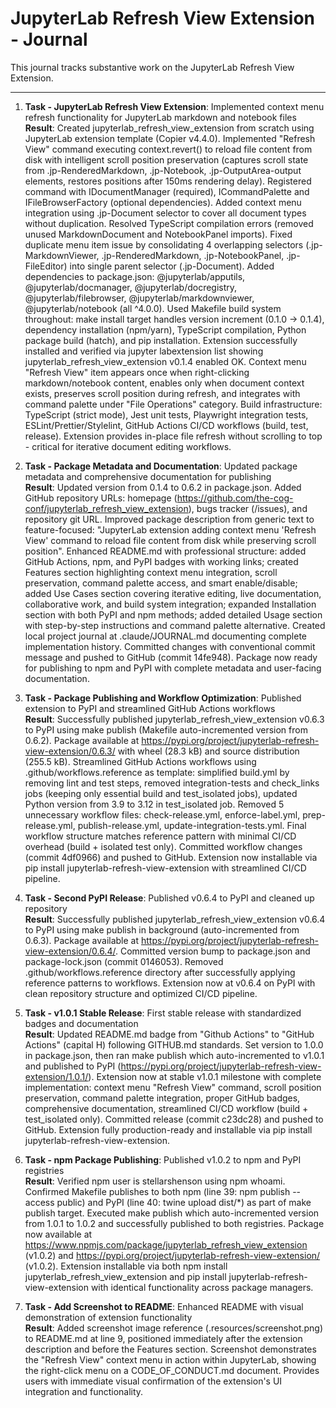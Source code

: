 # JupyterLab Refresh View Extension - Journal

This journal tracks substantive work on the JupyterLab Refresh View Extension.

---

1. **Task - JupyterLab Refresh View Extension**: Implemented context menu refresh functionality for JupyterLab markdown and notebook files<br>
    **Result**: Created jupyterlab_refresh_view_extension from scratch using JupyterLab extension template (Copier v4.4.0). Implemented "Refresh View" command executing context.revert() to reload file content from disk with intelligent scroll position preservation (captures scroll state from .jp-RenderedMarkdown, .jp-Notebook, .jp-OutputArea-output elements, restores positions after 150ms rendering delay). Registered command with IDocumentManager (required), ICommandPalette and IFileBrowserFactory (optional dependencies). Added context menu integration using .jp-Document selector to cover all document types without duplication. Resolved TypeScript compilation errors (removed unused MarkdownDocument and NotebookPanel imports). Fixed duplicate menu item issue by consolidating 4 overlapping selectors (.jp-MarkdownViewer, .jp-RenderedMarkdown, .jp-NotebookPanel, .jp-FileEditor) into single parent selector (.jp-Document). Added dependencies to package.json: @jupyterlab/apputils, @jupyterlab/docmanager, @jupyterlab/docregistry, @jupyterlab/filebrowser, @jupyterlab/markdownviewer, @jupyterlab/notebook (all ^4.0.0). Used Makefile build system throughout: make install target handles version increment (0.1.0 -> 0.1.4), dependency installation (npm/yarn), TypeScript compilation, Python package build (hatch), and pip installation. Extension successfully installed and verified via jupyter labextension list showing jupyterlab_refresh_view_extension v0.1.4 enabled OK. Context menu "Refresh View" item appears once when right-clicking markdown/notebook content, enables only when document context exists, preserves scroll position during refresh, and integrates with command palette under "File Operations" category. Build infrastructure: TypeScript (strict mode), Jest unit tests, Playwright integration tests, ESLint/Prettier/Stylelint, GitHub Actions CI/CD workflows (build, test, release). Extension provides in-place file refresh without scrolling to top - critical for iterative document editing workflows.

2. **Task - Package Metadata and Documentation**: Updated package metadata and comprehensive documentation for publishing<br>
    **Result**: Updated version from 0.1.4 to 0.6.2 in package.json. Added GitHub repository URLs: homepage (https://github.com/the-cog-conf/jupyterlab_refresh_view_extension), bugs tracker (/issues), and repository git URL. Improved package description from generic text to feature-focused: "JupyterLab extension adding context menu 'Refresh View' command to reload file content from disk while preserving scroll position". Enhanced README.md with professional structure: added GitHub Actions, npm, and PyPI badges with working links; created Features section highlighting context menu integration, scroll preservation, command palette access, and smart enable/disable; added Use Cases section covering iterative editing, live documentation, collaborative work, and build system integration; expanded Installation section with both PyPI and npm methods; added detailed Usage section with step-by-step instructions and command palette alternative. Created local project journal at .claude/JOURNAL.md documenting complete implementation history. Committed changes with conventional commit message and pushed to GitHub (commit 14fe948). Package now ready for publishing to npm and PyPI with complete metadata and user-facing documentation.

3. **Task - Package Publishing and Workflow Optimization**: Published extension to PyPI and streamlined GitHub Actions workflows<br>
    **Result**: Successfully published jupyterlab_refresh_view_extension v0.6.3 to PyPI using make publish (Makefile auto-incremented version from 0.6.2). Package available at https://pypi.org/project/jupyterlab-refresh-view-extension/0.6.3/ with wheel (28.3 kB) and source distribution (255.5 kB). Streamlined GitHub Actions workflows using .github/workflows.reference as template: simplified build.yml by removing lint and test steps, removed integration-tests and check_links jobs (keeping only essential build and test_isolated jobs), updated Python version from 3.9 to 3.12 in test_isolated job. Removed 5 unnecessary workflow files: check-release.yml, enforce-label.yml, prep-release.yml, publish-release.yml, update-integration-tests.yml. Final workflow structure matches reference pattern with minimal CI/CD overhead (build + isolated test only). Committed workflow changes (commit 4df0966) and pushed to GitHub. Extension now installable via pip install jupyterlab-refresh-view-extension with streamlined CI/CD pipeline.

4. **Task - Second PyPI Release**: Published v0.6.4 to PyPI and cleaned up repository<br>
    **Result**: Successfully published jupyterlab_refresh_view_extension v0.6.4 to PyPI using make publish in background (auto-incremented from 0.6.3). Package available at https://pypi.org/project/jupyterlab-refresh-view-extension/0.6.4/. Committed version bump to package.json and package-lock.json (commit 0146053). Removed .github/workflows.reference directory after successfully applying reference patterns to workflows. Extension now at v0.6.4 on PyPI with clean repository structure and optimized CI/CD pipeline.

5. **Task - v1.0.1 Stable Release**: First stable release with standardized badges and documentation<br>
    **Result**: Updated README.md badge from "Github Actions" to "GitHub Actions" (capital H) following GITHUB.md standards. Set version to 1.0.0 in package.json, then ran make publish which auto-incremented to v1.0.1 and published to PyPI (https://pypi.org/project/jupyterlab-refresh-view-extension/1.0.1/). Extension now at stable v1.0.1 milestone with complete implementation: context menu "Refresh View" command, scroll position preservation, command palette integration, proper GitHub badges, comprehensive documentation, streamlined CI/CD workflow (build + test_isolated only). Committed release (commit c23dc28) and pushed to GitHub. Extension fully production-ready and installable via pip install jupyterlab-refresh-view-extension.

6. **Task - npm Package Publishing**: Published v1.0.2 to npm and PyPI registries<br>
    **Result**: Verified npm user is stellarshenson using npm whoami. Confirmed Makefile publishes to both npm (line 39: npm publish --access public) and PyPI (line 40: twine upload dist/*) as part of make publish target. Executed make publish which auto-incremented version from 1.0.1 to 1.0.2 and successfully published to both registries. Package now available at https://www.npmjs.com/package/jupyterlab_refresh_view_extension (v1.0.2) and https://pypi.org/project/jupyterlab-refresh-view-extension/ (v1.0.2). Extension installable via both npm install jupyterlab_refresh_view_extension and pip install jupyterlab-refresh-view-extension with identical functionality across package managers.

7. **Task - Add Screenshot to README**: Enhanced README with visual demonstration of extension functionality<br>
    **Result**: Added screenshot image reference (.resources/screenshot.png) to README.md at line 9, positioned immediately after the extension description and before the Features section. Screenshot demonstrates the "Refresh View" context menu in action within JupyterLab, showing the right-click menu on a CODE_OF_CONDUCT.md document. Provides users with immediate visual confirmation of the extension's UI integration and functionality.
